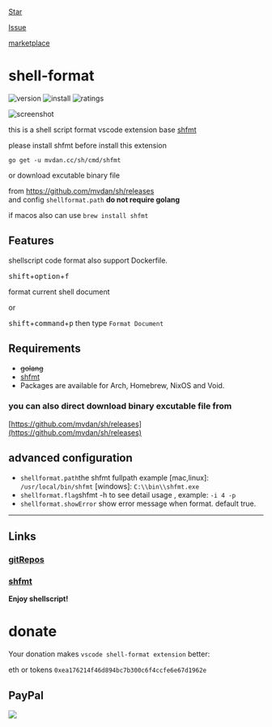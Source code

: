 
<a class="github-button" href="https://github.com/foxundermoon/vs-shell-format" data-icon="octicon-star" data-size="large" data-show-count="true" aria-label="Star foxundermoon/vs-shell-format on GitHub">Star</a>

<a class="github-button" href="https://github.com/foxundermoon/vs-shell-format/issues" data-icon="octicon-issue-opened" data-size="large" data-show-count="true" aria-label="Issue foxundermoon/vs-shell-format on GitHub">Issue</a>

[marketplace](https://marketplace.visualstudio.com/items?itemName=foxundermoon.shell-format)

# shell-format
![version](https://vsmarketplacebadge.apphb.com/version-short/foxundermoon.shell-format.svg)
![install](https://vsmarketplacebadge.apphb.com/installs-short/foxundermoon.shell-format.svg)
![ratings](https://vsmarketplacebadge.apphb.com/rating-short/foxundermoon.shell-format.svg)


![screenshot](https://github.com/foxundermoon/vs-shell-format/raw/master/image/shell_format.gif)

this is a shell script format vscode extension base [shfmt](https://github.com/mvdan/sh)

please  install shfmt before install this extension

`go get -u mvdan.cc/sh/cmd/shfmt`

or download excutable binary  file 

from https://github.com/mvdan/sh/releases  
and config `shellformat.path` **do not require golang**

if macos also can use
`brew install shfmt`


## Features
shellscript code  format also support Dockerfile.

<kbd>shift</kbd>+<kbd>option</kbd>+<kbd>f</kbd> 

format current shell document

or

<kbd>shift</kbd>+<kbd>command</kbd>+<kbd>p</kbd> then type `Format Document`

## Requirements
- ~~golang~~
- [shfmt](https://github.com/mvdan/sh#shfmt)
- Packages are available for Arch, Homebrew, NixOS and Void.

 ### you can also direct download binary excutable file  from 
  [https://github.com/mvdan/sh/releases](https://github.com/mvdan/sh/releases)
 
## advanced configuration

- `shellformat.path`the shfmt fullpath  example [mac,linux]: `/usr/local/bin/shfmt`  [windows]: `C:\\bin\\shfmt.exe`
- `shellformat.flag`shfmt -h  to see detail usage , example: `-i 4 -p`
- `shellformat.showError` show error message when format. default true.




-----------------------------------------------------------------------------------------------------------

## Links

### [gitRepos](https://github.com/foxundermoon/vs-shell-format)
### [shfmt](https://github.com/mvdan/sh)


**Enjoy shellscript!**

# donate
Your donation makes `vscode shell-format extension`  better:

eth or tokens 
`0xea176214f46d894bc7b300c6f4ccfe6e67d1962e`
## PayPal

[![](https://github.com/foxundermoon/vs-shell-format/raw/master/image/donate-paypal.jpg)](https://www.paypal.me/foxmn)



<!-- Place this tag in your head or just before your close body tag. -->
<!-- <script async defer src="https://buttons.github.io/buttons.js"></script> -->